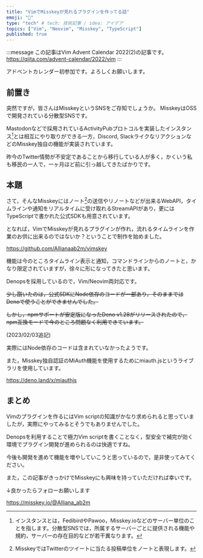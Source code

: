 ```yaml
---
title: "VimでMisskeyが見れるプラグインを作ってる話"
emoji: "💬"
type: "tech" # tech: 技術記事 / idea: アイデア
topics: ["Vim", "Neovim", "Misskey", "TypeScript"]
published: true
---
```


:::message
この記事はVim Advent Calendar 2022(2)の記事です。
https://qiita.com/advent-calendar/2022/vim
:::

アドベントカレンダー初参加です。よろしくお願いします。

## 前置き

突然ですが，皆さんはMisskeyというSNSをご存知でしょうか。
MisskeyはOSSで開発されている分散型SNSです。

Mastodonなどで採用されているActivityPubプロトコルを実装したインスタンス[^1]とは相互にやり取りができる一方，Discord, SlackライクなリアクションなどのMisskey独自の機能が実装されています。

[^1]: インスタンスとは，FedibirdやPawoo，Misskey.ioなどのサーバー単位のことを指します。分散型SNSでは，所属するサーバーごとに提供される機能や規約，サーバーの存在目的などが若干異なります。

昨今のTwitter情勢が不安定であることから移行している人が多く，かくいう私も移民の一人で，一ヶ月ほど前に引っ越してきたばかりです。

## 本題

さて，そんなMisskeyにはノート[^2]の送信やリノートなどが出来るWebAPI，タイムラインや通知をリアルタイムに受け取れるStreamAPIがあり，更にはTypeScriptで書かれた公式SDKも用意されています。

[^2]: MisskeyではTwitterのツイートに当たる投稿単位をノートと表現します。

となれば，VimでMisskeyが見れるプラグインが作れ，流れるタイムラインを作業のお供に出来るのではないか？ということで制作を始めました。

https://github.com/Allianaab2m/vimskey

機能は今のところタイムライン表示と通知，コマンドラインからのノートと，かなり限定されていますが，徐々に形になってきたと思います。

Denopsを採用しているので，Vim/Neovim両対応です。

~~少し躓いたのは，公式SDKにNode依存のコードが一部あり，そのままではDenoで使うことができませんでした。~~

~~しかし，npmサポートが安定版になったDeno v1.28がリリースされたので，npm互換モードで今のところ問題なく利用できています。~~

(2023/02/03追記)

実際にはNode依存のコードは含まれていなかったようです。

また，Misskey独自認証のMiAuth機能を使用するためにmiauth.jsというライブラリを使用しています。

https://deno.land/x/miauthjs


## まとめ

Vimのプラグインを作るにはVim scriptの知識がかなり求められると思っていましたが，実際にやってみるとそうでもありませんでした。

Denopsを利用することで極力Vim scriptを書くことなく，型安全で補完が効く環境でプラグイン開発が進められるのは快適ですね。

今後も開発を進めて機能を増やしていこうと思っているので，是非使ってみてください。

また，この記事がきっかけでMisskeyにも興味を持っていただければ幸いです。

↓良かったらフォローお願いします

https://misskey.io/@Alliana_ab2m
